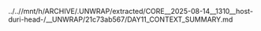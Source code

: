 ../..//mnt/h/ARCHIVE/.UNWRAP/extracted/CORE__2025-08-14__1310__host-duri-head-/__UNWRAP/21c73ab567/DAY11_CONTEXT_SUMMARY.md